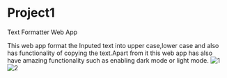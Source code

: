 # Project1
Text Formatter Web App

This web app format the Inputed text into  upper case,lower case  and also has functionality of copying the text.Apart from it this web app has also have amazing
functionality such as enabling dark mode or light mode.
![1](https://github.com/arpitp1234/Project_1_Text_Formatter_Web_App/assets/92322250/3b728042-3802-408f-a7e2-3766bfb59391)
![2](https://github.com/arpitp1234/Project_1_Text_Formatter_Web_App/assets/92322250/4f80998a-1a36-4d77-ada3-95c746ba0011)
